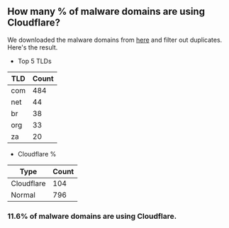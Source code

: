 ## How many % of malware domains are using Cloudflare?


We downloaded the malware domains from [here](https://urlhaus.abuse.ch) and filter out duplicates.
Here's the result.


[//]: # (start replacement)


- Top 5 TLDs

| TLD | Count |
| --- | --- |
| com | 484 |
| net | 44 |
| br | 38 |
| org | 33 |
| za | 20 |


- Cloudflare %

| Type | Count |
| --- | --- |
| Cloudflare | 104 |
| Normal | 796 |


### 11.6% of malware domains are using Cloudflare.